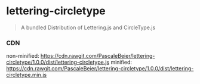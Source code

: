# lettering-circletype

> A bundled Distribution of Lettering.js and CircleType.js

### CDN

non-minified: https://cdn.rawgit.com/PascaleBeier/lettering-circletype/1.0.0/dist/lettering-circletype.js
minified: https://cdn.rawgit.com/PascaleBeier/lettering-circletype/1.0.0/dist/lettering-circletype.min.js
